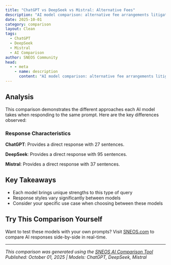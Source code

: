 ```yaml
---
title: "ChatGPT vs DeepSeek vs Mistral: Alternative Fees"
description: "AI model comparison: alternative fee arrangements litigation..."
date: 2025-10-01
category: comparison
layout: Clean
tags:
  - ChatGPT
  - DeepSeek
  - Mistral
  - AI Comparison
author: SNEOS Community
head:
  - - meta
    - name: description
      content: "AI model comparison: alternative fee arrangements litigation..."
---
```


<ChatComparison
  title="ChatGPT vs DeepSeek vs Mistral: Alternative Fees"
  prompt="alternative fee arrangements litigation"
  :responses='{
    "ChatGPT": "Alternative Fee Arrangements (AFAs) in litigation refer to billing methods that differ from the traditional hourly rate model commonly used by law firms. Instead of charging clients by the hour, AFAs provide predictable, value-based, or outcome-oriented pricing structures. These arrangements can help clients manage legal costs more effectively and align the interests of law firms and clients.\n\nCommon types of AFAs in litigation include:\n\n1. **Fixed Fees (Flat Fees):**  \n   A predetermined fee is agreed upon for handling the entire case or specific phases. This arrangement provides cost certainty for clients.\n\n2. **Contingency Fees:**  \n   The law firm receives a percentage of the amount recovered in the litigation, only if the client wins or settles successfully. Common in personal injury and employment cases.\n\n3. **Capped Fees:**  \n   A maximum fee limit is set, so clients will not be charged beyond a certain amount, regardless of the time spent.\n\n4. **Blended Hourly Rates:**  \n   A single hourly rate is agreed upon that may blend senior and junior attorney rates, simplifying billing while managing costs.\n\n5. **Success Fees / Incentive Fees:**  \n   An additional fee is paid if particular results are achieved, incentivizing law firms to obtain favorable outcomes.\n\n6. **Task-Based or Phased Billing:**  \n   Fees are set for specific tasks or phases of litigation, making it easier to predict costs associated with different stages.\n\n7. **Retainers with Holdbacks or Credits:**  \n   Clients pay a retainer in advance, with unearned amounts credited or refunded depending on the outcome or actual time spent.\n\nBenefits of AFAs in Litigation:  \n- Greater cost predictability and budgeting ease.  \n- Aligns law firm incentives with client goals.  \n- Encourages efficiency and innovation in legal service delivery.  \n- Reduces bill-related disputes.  \n\nChallenges:  \n- Difficult to estimate scope and complexity of litigation upfront.  \n- Potentially increased risk for law firms in unpredictable cases.  \n- Requires transparency and trust between client and law firm.\n\nIf you need guidance on implementing alternative fee arrangements in your litigation practice or examples of AFAs specific to a case type, let me know!",
    "DeepSeek": "Of course. This is an excellent and highly relevant topic. Alternative Fee Arrangements (AFAs) are a critical part of the modern legal landscape, especially in litigation, where controlling costs and aligning interests are paramount.\n\nHere is a comprehensive guide to Alternative Fee Arrangements in litigation.\n\n### What Are Alternative Fee Arrangements (AFAs)?\n\nIn litigation, AFAs are any billing method **other than the standard hourly rate**. The core purpose of an AFA is to move away from the \u0022billable hour,\u0022 which can create a misalignment of interests: the client wants efficiency, while the law firm\u0027s revenue is tied to time spent.\n\nAFAs aim to:\n*   **Align the interests** of the client and the law firm.\n*   **Provide cost predictability and budgeting** for the client.\n*   **Share risk** between the client and the firm.\n*   **Reward efficiency and successful outcomes.**\n\n---\n\n### Common Types of AFAs in Litigation\n\nNo single AFA is perfect for every case. The \u0022best\u0022 arrangement depends on the specific matter\u0027s facts, risk profile, budget, and the client\u0027s goals.\n\n#### 1. Fixed or Flat Fee\n*   **How it works:** The law firm charges a set, predetermined amount for a defined scope of work.\n*   **Best for:** Discrete, predictable tasks or phases of litigation (e.g., drafting a motion to dismiss, taking a set number of depositions, handling an entire appeal) or for routine, high-volume litigation.\n*   **Pros for Client:** Maximum cost certainty.\n*   **Cons for Client:** If the matter becomes more complex than anticipated, the firm may seek a fee adjustment or perform minimal work. The client may overpay for a simple resolution.\n*   **Pros for Firm:** Efficient work is highly profitable.\n*   **Cons for Firm:** Risk of underpayment if the matter becomes a \u0022runaway train.\u0022\n\n#### 2. Contingency Fee\n*   **How it works:** The law firm\u0027s fee is a percentage (typically 25-40%) of the recovery (settlement or judgment). If the client loses, the firm gets no fee, though the client is usually still responsible for costs (filing fees, expert witnesses, etc.).\n*   **Best for:** Plaintiff-side cases with strong merits and a high potential for significant monetary damages (personal injury, class actions, some commercial disputes).\n*   **Pros for Client:** No legal fees if you lose; access to justice for those who can\u0027t afford hourly rates.\n*   **Cons for Client:** The firm may take a large portion of the recovery. The firm may be less motivated if a low, early settlement offer is made.\n*   **Pros for Firm:** Potential for a very high return on a successful case.\n*   **Cons for Firm:** High risk; firm fronts all costs and effort with no guarantee of payment.\n\n#### 3. Blended Hourly Rate\n*   **How it works:** The law firm charges a single, averaged hourly rate for all timekeepers (partners, associates, paralegals), regardless of their individual seniority and standard rates.\n*   **Best for:** Clients who want the predictability of hourly billing but wish to reduce overall rates and encourage efficient staffing.\n*   **Pros for Client:** Simpler billing, lower average rate.\n*   **Cons for Client:** Still an hourly model, so less incentive for extreme efficiency.\n*   **Pros for Firm:** Maintains the hourly model, easier to administer than complex AFAs.\n*   **Cons for Firm:** Lower overall revenue per hour.\n\n#### 4. Capped Fee\n*   **How it works:** The firm bills by the hour, but the total fees will not exceed a pre-negotiated cap.\n*   **Best for:** Matters where the scope is somewhat predictable but some flexibility is needed. It\u0027s a good \u0022first step\u0022 AFA for clients wary of moving completely away from hourly.\n*   **Pros for Client:** A \u0022safety net\u0022 on total costs.\n*   **Cons for Client:** If the matter concludes quickly, the client pays the full hourly rate up to the cap, potentially overpaying.\n*   **Pros for Firm:** Can charge hourly up to the cap.\n*   **Cons for Firm:** Risk of hitting the cap and having to do more work for free.\n\n#### 5. Performance-Based / Success Fee\n*   **How it works:** A hybrid model combining a reduced hourly rate (or fixed fee) with a bonus (\u0022success fee\u0022) for achieving specific, pre-defined outcomes. Outcomes can be winning a motion, settling below a certain amount, or obtaining a judgment above a target.\n*   **Best for:** Sophisticated clients and firms with a strong, trusting relationship. Cases with clear, quantifiable goals.\n*   **Pros for Client:** Lowers base costs and directly incentivizes the result you want.\n*   **Cons for Client:** The total cost can be high if the firm is very successful.\n*   **Pros for Firm:** Guarantees some base revenue and offers upside for exceptional performance.\n*   **Cons for Firm:** More complex to structure and administer.\n\n#### 6. Holdback / At-Risk Fee\n*   **How it works:** A portion of the firm\u0027s fees (e.g., 10-20%) is withheld until certain case milestones or overall outcomes are met. This puts a part of the fee \u0022at risk\u0022 based on performance, efficiency, or client satisfaction.\n*   **Best for:** Encouraging ongoing efficiency and alignment throughout a long-term litigation.\n*   **Pros for Client:** Powerful tool to ensure the firm remains focused on value.\n*   **Cons for Client:** Administrative complexity.\n*   **Pros for Firm:** Can demonstrate commitment to client value.\n*   **Cons for Firm:** Revenue is delayed and partially contingent.\n\n#### 7. Portfolio Fixed Fee / Task-Based\n*   **How it works:** The client pays a fixed periodic fee (e.g., monthly or quarterly) to handle an entire portfolio of similar litigation matters.\n*   **Best for:** Large corporations with a high volume of similar, lower-stakes cases (e.g., debt collection, insurance defense, employment disputes).\n*   **Pros for Client:** Ultimate predictability; turns legal costs from a variable to a fixed expense.\n*   **Cons for Client:** Requires significant volume to be viable.\n*   **Pros for Firm:** Guaranteed, steady revenue stream.\n*   **Cons for Firm:** Risk of underestimating the volume or complexity of the portfolio.\n\n---\n\n### Key Considerations When Choosing an AFA\n\n1.  **Stage of Litigation:** A fixed fee for discovery might make sense, while a contingency fee might be better for trial.\n2.  **Case Merits:** For a very strong case, a firm might accept a contingency or a high success fee. For a weak case, they will insist on hourly or a high fixed fee.\n3.  **Client\u0027s Risk Tolerance:** Is the client willing to pay a premium for a guaranteed result (fixed fee) or do they want to share the risk (contingency/success fee)?\n4.  **Budget Predictability:** How important is it for the client to know the exact cost upfront?\n5.  **Relationship:** Sophisticated AFAs require a high degree of trust and transparency between the client and the law firm.\n\n### The Future of AFAs in Litigation\n\nThe trend is unequivocally toward more AFAs. Corporate legal departments are under increasing pressure to control outside counsel spend and demand greater value. The billable hour is no longer the default for sophisticated clients. The most successful law firms of the future will be those that can creatively structure fees to meet client needs while managing their own business risks effectively.\n\n**In summary, moving to an AFA requires a shift in mindset from \u0022paying for time\u0022 to \u0022paying for value and results.\u0022** It\u0027s a collaborative process that, when done correctly, benefits both the client and the law firm.",
    "Mistral": "Alternative Fee Arrangements (AFAs) in litigation refer to billing methods that differ from the traditional hourly billing model. These arrangements can provide more predictability and cost-effectiveness for clients, while also aligning the interests of the law firm with those of the client. Here are some common types of AFAs in litigation:\n\n1. **Fixed or Flat Fees**: The law firm charges a set amount for a specific project or case, regardless of the time spent. This approach provides predictability for the client and encourages efficiency for the law firm.\n\n2. **Contingency Fees**: The law firm receives a percentage of the recovery if the case is successful. If the case is not successful, the law firm typically receives no fee. This arrangement is common in personal injury and other plaintiff-side litigation.\n\n3. **Success Fees**: Similar to contingency fees, but the law firm may receive some form of reduced fee if the case is unsuccessful. The full fee is contingent on a successful outcome.\n\n4. **Blended Rates**: The law firm charges a single blended hourly rate for all lawyers working on a matter, rather than billing each lawyer\u0027s time at their individual hourly rates. This can simplify billing and make costs more predictable.\n\n5. **Capped Fees**: The law firm charges hourly rates but agrees on a maximum amount that will not be exceeded. This approach provides some cost predictability for the client while allowing the law firm to bill for its time up to a certain point.\n\n6. **Holdback or Partial Contingency**: A portion of the law firm\u0027s fee is held back and made contingent on achieving a successful outcome or meeting certain milestones.\n\n7. **Subscription-Based Fees**: The client pays a recurring fee (monthly, quarterly, etc.) for a set scope of services. This model is more common in transactional or advisory work but can be adapted for certain types of litigation.\n\n8. **Hybrid Models**: Combinations of the above methods tailored to the specific needs of the client and the nature of the litigation.\n\n### Benefits of AFAs\n\n- **Cost Predictability**: Clients can better budget for legal expenses.\n- **Alignment of Interests**: Law firms have a financial stake in the outcome, aligning their interests with the client\u0027s goals.\n- **Efficiency**: Encourages law firms to work more efficiently and effectively.\n\n### Challenges of AFAs\n\n- **Risk Management**: Law firms may take on more financial risk, especially in contingency fee arrangements.\n- **Complexity**: Designing and implementing AFAs can be complex and may require significant negotiation and planning.\n- **Adaptability**: Not all types of litigation are well-suited to AFAs, and traditional hourly billing may still be necessary in some cases.\n\n### Implementation Considerations\n\n- **Client Communication**: Clear communication with the client about the terms and expectations of the AFA is crucial.\n- **Flexibility**: Be prepared to adjust the AFA as the case evolves.\n- **Risk Assessment**: Conduct a thorough risk assessment to ensure the AFA is financially viable for the law firm.\n\nAFAs can be a valuable tool for both clients and law firms, providing more flexibility and alignment of interests. However, they require careful planning and communication to be effective."
  }'
  published-date="23:49"
/>

## Analysis

This comparison demonstrates the different approaches each AI model takes when responding to the same prompt. Here are the key differences observed:

### Response Characteristics

**ChatGPT**: Provides a direct response with 27 sentences. 

**DeepSeek**: Provides a direct response with 95 sentences. 

**Mistral**: Provides a direct response with 37 sentences. 

## Key Takeaways

- Each model brings unique strengths to this type of query
- Response styles vary significantly between models
- Consider your specific use case when choosing between these models

## Try This Comparison Yourself

Want to test these models with your own prompts? Visit [SNEOS.com](https://sneos.com) to compare AI responses side-by-side in real-time.

---

*This comparison was generated using the [SNEOS AI Comparison Tool](https://sneos.com)*
*Published: October 01, 2025 | Models: ChatGPT, DeepSeek, Mistral*
